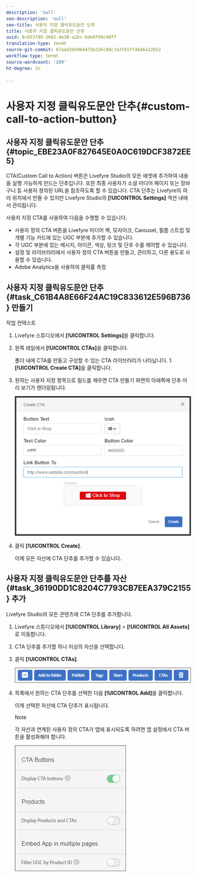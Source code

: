 ```yaml
---
description: 'null'
seo-description: 'null'
seo-title: 사용자 지정 클릭유도문안 단추
title: 사용자 지정 클릭유도문안 단추
uuid: 8c653799-1602-4e38-a2bc-6de0f99c40ff
translation-type: tm+mt
source-git-commit: 67aeb3de964473b326c88c3a3f81ff48a6a12652
workflow-type: tm+mt
source-wordcount: '289'
ht-degree: 1%

---
```



# 사용자 지정 클릭유도문안 단추{#custom-call-to-action-button}

## 사용자 지정 클릭유도문안 단추 {#topic_EBE23A0F827645E0A0C619DCF3872EE5}

CTA(Custom Call to Action) 버튼은 Livefyre Studio의 모든 에셋에 추가하여 내용을 실행 가능하게 만드는 단추입니다. 또한 최종 사용자가 소셜 미디어 페이지 또는 장바구니 등 사용자 정의된 URL을 참조하도록 할 수 있습니다. CTA 단추는 Livefyre의 여러 위치에서 만들 수 있지만 Livefyre Studio의 **[!UICONTROL Settings]** 섹션 내에서 관리됩니다.

사용자 지정 CTA를 사용하여 다음을 수행할 수 있습니다.

* 사용자 정의 CTA 버튼을 Livefyre 미디어 벽, 모자이크, Carousel, 필름 스트립 및 개별 기능 카드에 있는 UGC 부분에 추가할 수 있습니다.
* 각 UGC 부분에 있는 메시지, 아이콘, 색상, 링크 및 단추 수를 제어할 수 있습니다.
* 설정 및 라이브러리에서 사용자 정의 CTA 버튼을 만들고, 관리하고, 다른 용도로 사용할 수 있습니다.
* Adobe Analytics을 사용하여 클릭률 측정

## 사용자 지정 클릭유도문안 단추 {#task_C61B4A8E66F24AC19C833612E596B736} 만들기

작업 컨텍스트

1. Livefyre 스튜디오에서 **[!UICONTROL Settings]**&#x200B;을 클릭합니다.
1. 왼쪽 레일에서 **[!UICONTROL CTAs]**&#x200B;을 클릭합니다.

   폴더 내에 CTA를 만들고 구성할 수 있는 CTA 라이브러리가 나타납니다. 1. **[!UICONTROL Create CTA]**&#x200B;을 클릭합니다.
1. 원하는 사용자 지정 항목으로 필드를 채우면 CTA 만들기 화면의 아래쪽에 단추 미리 보기가 렌더링됩니다.

   ![](assets/cta-button-create.png)

1. 클릭 **[!UICONTROL Create]**.

   이제 모든 자산에 CTA 단추를 추가할 수 있습니다.

## 사용자 지정 클릭유도문안 단추를 자산 {#task_36190DD1C8204C7793CB7EEA379C2155} 추가

Livefyre Studio의 모든 콘텐츠에 CTA 단추를 추가합니다.

1. Livefyre 스튜디오에서 **[!UICONTROL Library]** > **[!UICONTROL All Assets]**&#x200B;로 이동합니다.
1. CTA 단추를 추가할 하나 이상의 자산을 선택합니다.
1. 클릭 **[!UICONTROL CTAs]**.

   ![](assets/cta-button-create2.png)

1. 목록에서 원하는 CTA 단추를 선택한 다음 **[!UICONTROL Add]**&#x200B;을 클릭합니다.

   이제 선택한 자산에 CTA 단추가 표시됩니다.

   >[!NOTE]
   >
   >각 자산과 연계된 사용자 정의 CTA가 앱에 표시되도록 하려면 앱 설정에서 CTA 버튼을 활성화해야 합니다.
   >
   >![](assets/cta-button-enable.png)
